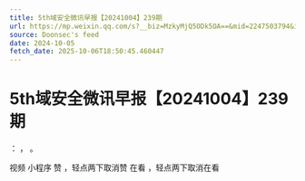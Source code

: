```yaml
---
title: 5th域安全微讯早报【20241004】239期
url: https://mp.weixin.qq.com/s?__biz=MzkyMjQ5ODk5OA==&mid=2247503794&idx=2&sn=602a536e8fe105067612508b6efd3946
source: Doonsec's feed
date: 2024-10-05
fetch_date: 2025-10-06T18:50:45.460447
---
```


# 5th域安全微讯早报【20241004】239期

：
，
。

视频
小程序
赞
，轻点两下取消赞
在看
，轻点两下取消在看